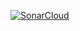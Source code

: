 [![SonarCloud](https://sonarcloud.io/images/project_badges/sonarcloud-black.svg)](https://sonarcloud.io/summary/new_code?id=barilo-egor_crypto-withdrawal)
